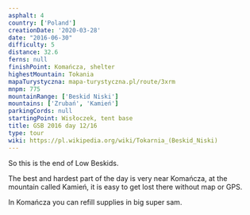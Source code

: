 ```yaml
---
asphalt: 4
country: ['Poland']
creationDate: '2020-03-28'
date: "2016-06-30"
difficulty: 5
distance: 32.6
ferns: null
finishPoint: Komańcza, shelter
highestMountain: Tokania
mapaTurystyczna: mapa-turystyczna.pl/route/3xrm
mnpm: 775
mountainRange: ['Beskid Niski']
mountains: ['Zrubań', 'Kamień']
parkingCords: null
startingPoint: Wisłoczek, tent base
title: GSB 2016 day 12/16
type: tour
wiki: https://pl.wikipedia.org/wiki/Tokarnia_(Beskid_Niski)
---
```


So this is the end of Low Beskids.

The best and hardest part of the day is very near Komańcza, at the mountain called Kamień, it is easy to get lost there without map or GPS.

In Komańcza you can refill supplies in big super sam.
